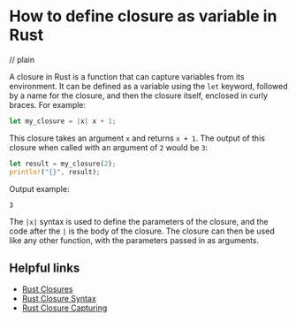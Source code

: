 # How to define closure as variable in Rust
// plain

A closure in Rust is a function that can capture variables from its environment. It can be defined as a variable using the `let` keyword, followed by a name for the closure, and then the closure itself, enclosed in curly braces. For example:
```rust
let my_closure = |x| x + 1;
```
This closure takes an argument `x` and returns `x + 1`. The output of this closure when called with an argument of `2` would be `3`:
```rust
let result = my_closure(2);
println!("{}", result);
```
Output example:
```
3
```
The `|x|` syntax is used to define the parameters of the closure, and the code after the `|` is the body of the closure. The closure can then be used like any other function, with the parameters passed in as arguments.

## Helpful links
- [Rust Closures](https://doc.rust-lang.org/book/ch13-01-closures.html)
- [Rust Closure Syntax](https://doc.rust-lang.org/rust-by-example/fn/closures.html)
- [Rust Closure Capturing](https://doc.rust-lang.org/book/ch13-02-closure-capturing.html)
